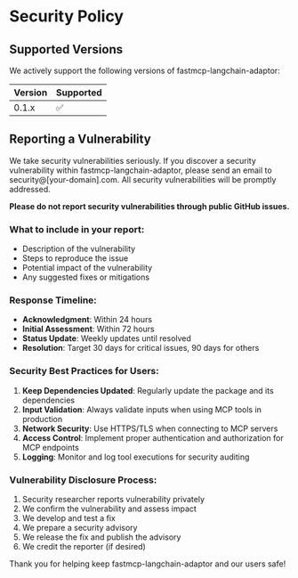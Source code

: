 # Security Policy

## Supported Versions

We actively support the following versions of fastmcp-langchain-adaptor:

| Version | Supported          |
| ------- | ------------------ |
| 0.1.x   | :white_check_mark: |

## Reporting a Vulnerability

We take security vulnerabilities seriously. If you discover a security vulnerability within fastmcp-langchain-adaptor, please send an email to security@[your-domain].com. All security vulnerabilities will be promptly addressed.

**Please do not report security vulnerabilities through public GitHub issues.**

### What to include in your report:

- Description of the vulnerability
- Steps to reproduce the issue
- Potential impact of the vulnerability
- Any suggested fixes or mitigations

### Response Timeline:

- **Acknowledgment**: Within 24 hours
- **Initial Assessment**: Within 72 hours
- **Status Update**: Weekly updates until resolved
- **Resolution**: Target 30 days for critical issues, 90 days for others

### Security Best Practices for Users:

1. **Keep Dependencies Updated**: Regularly update the package and its dependencies
2. **Input Validation**: Always validate inputs when using MCP tools in production
3. **Network Security**: Use HTTPS/TLS when connecting to MCP servers
4. **Access Control**: Implement proper authentication and authorization for MCP endpoints
5. **Logging**: Monitor and log tool executions for security auditing

### Vulnerability Disclosure Process:

1. Security researcher reports vulnerability privately
2. We confirm the vulnerability and assess impact
3. We develop and test a fix
4. We prepare a security advisory
5. We release the fix and publish the advisory
6. We credit the reporter (if desired)

Thank you for helping keep fastmcp-langchain-adaptor and our users safe!
